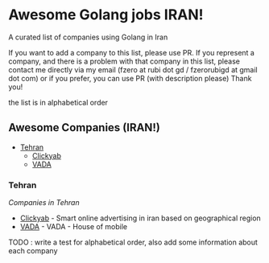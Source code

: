 # Awesome Golang jobs IRAN!

A curated list of companies using Golang in Iran


If you want to add a company to this list, please use PR. 
If you represent a company, and there is a problem with that company in this list, please contact me directly via my email (fzero at rubi dot gd / fzerorubigd at gmail dot com) or if you prefer, you can use PR (with description please) 
Thank you!

the list is in alphabetical order 

## Awesome Companies (IRAN!)

- [Tehran](#tehran)
  - [Clickyab](#clickyab)
  - [VADA](#vada)
  
  
### Tehran

*Companies in Tehran* 

* [Clickyab](https://clickyab.com) - Smart online advertising in iran based on geographical region 
* [VADA](http://vada.ir) - VADA - House of mobile



TODO : write a test for alphabetical order, also add some information about each company 

